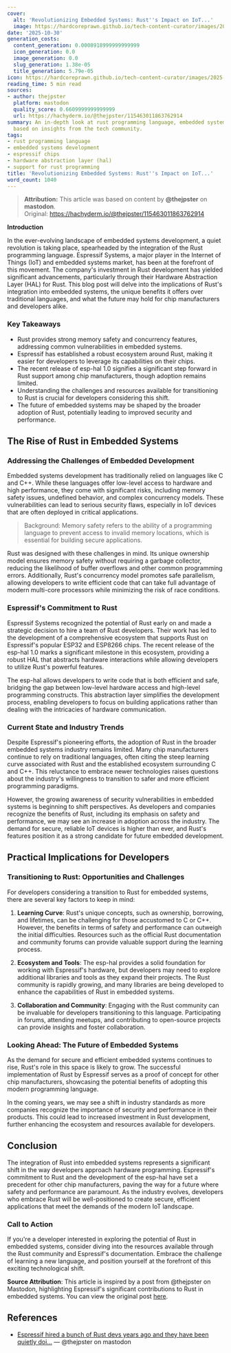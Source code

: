 ```yaml
---
cover:
  alt: 'Revolutionizing Embedded Systems: Rust''s Impact on IoT...'
  image: https://hardcoreprawn.github.io/tech-content-curator/images/2025-10-30-rust-impact-iot.png
date: '2025-10-30'
generation_costs:
  content_generation: 0.0008918999999999999
  icon_generation: 0.0
  image_generation: 0.0
  slug_generation: 1.38e-05
  title_generation: 5.79e-05
icon: https://hardcoreprawn.github.io/tech-content-curator/images/2025-10-30-rust-impact-iot-icon.png
reading_time: 5 min read
sources:
- author: thejpster
  platform: mastodon
  quality_score: 0.6609999999999999
  url: https://hachyderm.io/@thejpster/115463011863762914
summary: An in-depth look at rust programming language, embedded systems development
  based on insights from the tech community.
tags:
- rust programming language
- embedded systems development
- espressif chips
- hardware abstraction layer (hal)
- support for rust programming
title: 'Revolutionizing Embedded Systems: Rust''s Impact on IoT...'
word_count: 1040
---
```


> **Attribution:** This article was based on content by **@thejpster** on **mastodon**.  
> Original: https://hachyderm.io/@thejpster/115463011863762914

**Introduction**

In the ever-evolving landscape of embedded systems development, a quiet revolution is taking place, spearheaded by the integration of the Rust programming language. Espressif Systems, a major player in the Internet of Things (IoT) and embedded systems market, has been at the forefront of this movement. The company's investment in Rust development has yielded significant advancements, particularly through their Hardware Abstraction Layer (HAL) for Rust. This blog post will delve into the implications of Rust's integration into embedded systems, the unique benefits it offers over traditional languages, and what the future may hold for chip manufacturers and developers alike.

### Key Takeaways
- Rust provides strong memory safety and concurrency features, addressing common vulnerabilities in embedded systems.
- Espressif has established a robust ecosystem around Rust, making it easier for developers to leverage its capabilities on their chips.
- The recent release of esp-hal 1.0 signifies a significant step forward in Rust support among chip manufacturers, though adoption remains limited.
- Understanding the challenges and resources available for transitioning to Rust is crucial for developers considering this shift.
- The future of embedded systems may be shaped by the broader adoption of Rust, potentially leading to improved security and performance.

## The Rise of Rust in Embedded Systems

### Addressing the Challenges of Embedded Development

Embedded systems development has traditionally relied on languages like C and C++. While these languages offer low-level access to hardware and high performance, they come with significant risks, including memory safety issues, undefined behavior, and complex concurrency models. These vulnerabilities can lead to serious security flaws, especially in IoT devices that are often deployed in critical applications.

> Background: Memory safety refers to the ability of a programming language to prevent access to invalid memory locations, which is essential for building secure applications.

Rust was designed with these challenges in mind. Its unique ownership model ensures memory safety without requiring a garbage collector, reducing the likelihood of buffer overflows and other common programming errors. Additionally, Rust's concurrency model promotes safe parallelism, allowing developers to write efficient code that can take full advantage of modern multi-core processors while minimizing the risk of race conditions.

### Espressif's Commitment to Rust

Espressif Systems recognized the potential of Rust early on and made a strategic decision to hire a team of Rust developers. Their work has led to the development of a comprehensive ecosystem that supports Rust on Espressif's popular ESP32 and ESP8266 chips. The recent release of the esp-hal 1.0 marks a significant milestone in this ecosystem, providing a robust HAL that abstracts hardware interactions while allowing developers to utilize Rust's powerful features.

The esp-hal allows developers to write code that is both efficient and safe, bridging the gap between low-level hardware access and high-level programming constructs. This abstraction layer simplifies the development process, enabling developers to focus on building applications rather than dealing with the intricacies of hardware communication.

### Current State and Industry Trends

Despite Espressif's pioneering efforts, the adoption of Rust in the broader embedded systems industry remains limited. Many chip manufacturers continue to rely on traditional languages, often citing the steep learning curve associated with Rust and the established ecosystem surrounding C and C++. This reluctance to embrace newer technologies raises questions about the industry's willingness to transition to safer and more efficient programming paradigms.

However, the growing awareness of security vulnerabilities in embedded systems is beginning to shift perspectives. As developers and companies recognize the benefits of Rust, including its emphasis on safety and performance, we may see an increase in adoption across the industry. The demand for secure, reliable IoT devices is higher than ever, and Rust's features position it as a strong candidate for future embedded development.

## Practical Implications for Developers

### Transitioning to Rust: Opportunities and Challenges

For developers considering a transition to Rust for embedded systems, there are several key factors to keep in mind:

1. **Learning Curve**: Rust's unique concepts, such as ownership, borrowing, and lifetimes, can be challenging for those accustomed to C or C++. However, the benefits in terms of safety and performance can outweigh the initial difficulties. Resources such as the official Rust documentation and community forums can provide valuable support during the learning process.

2. **Ecosystem and Tools**: The esp-hal provides a solid foundation for working with Espressif's hardware, but developers may need to explore additional libraries and tools as they expand their projects. The Rust community is rapidly growing, and many libraries are being developed to enhance the capabilities of Rust in embedded systems.

3. **Collaboration and Community**: Engaging with the Rust community can be invaluable for developers transitioning to this language. Participating in forums, attending meetups, and contributing to open-source projects can provide insights and foster collaboration.

### Looking Ahead: The Future of Embedded Systems

As the demand for secure and efficient embedded systems continues to rise, Rust's role in this space is likely to grow. The successful implementation of Rust by Espressif serves as a proof of concept for other chip manufacturers, showcasing the potential benefits of adopting this modern programming language. 

In the coming years, we may see a shift in industry standards as more companies recognize the importance of security and performance in their products. This could lead to increased investment in Rust development, further enhancing the ecosystem and resources available for developers.

## Conclusion

The integration of Rust into embedded systems represents a significant shift in the way developers approach hardware programming. Espressif's commitment to Rust and the development of the esp-hal have set a precedent for other chip manufacturers, paving the way for a future where safety and performance are paramount. As the industry evolves, developers who embrace Rust will be well-positioned to create secure, efficient applications that meet the demands of the modern IoT landscape.

### Call to Action

If you're a developer interested in exploring the potential of Rust in embedded systems, consider diving into the resources available through the Rust community and Espressif's documentation. Embrace the challenge of learning a new language, and position yourself at the forefront of this exciting technological shift.

**Source Attribution**: This article is inspired by a post from @thejpster on Mastodon, highlighting Espressif's significant contributions to Rust in embedded systems. You can view the original post [here](https://hachyderm.io/@thejpster/115463011863762914).

## References

- [Espressif hired a bunch of Rust devs years ago and they have been quietly doi...](https://hachyderm.io/@thejpster/115463011863762914) — @thejpster on mastodon